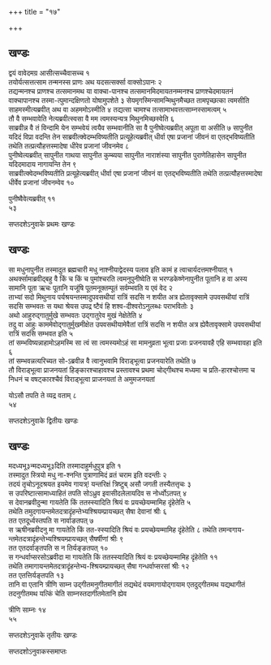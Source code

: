 +++
title = "१७"

+++
## खण्डः

द्वयं वावेदमग्र आसीत्सच्चैवासच्च १   
तयोर्यत्सत्तत्साम तन्मनस्स प्राणः अथ
यदसत्सर्क्सा वाक्सोऽपानः २   
तद्यन्मनश्च प्राणश्च तत्समानमथ या
वाक्चा-पानश्च तत्समानमिदमायतनम्मनश्च प्राणश्चेदमायतनं
वाक्चापानश्च तस्मा-त्पुमान्दक्षिणतो योषामुपशेते ३
सेयमृगस्मिन्सामन्मिथुनमैच्छत
तामपृच्छत्का त्वमसीति साहमस्मीत्यब्रवीत् अथ वा अहममोऽस्मीति ४
तद्यत्सा चामश्च तत्सामाभवत्तत्साम्नस्सामत्वम् ५   
तौ वै
सम्भवावेति नेत्यब्रवीत्स्वसा वै मम त्वमस्यन्यत्र
मिथुनमिच्छस्वेति ६   
साब्रवीन्न वै तं विन्दामि
येन सम्भवेयं त्वयैव सम्भवानीति सा वै पुनीष्वेत्यब्रवीत् अपूता वा असीति ७
सापुनीत यदिदं विप्रा वदन्ति तेन साब्रवीत्क्वेदम्भविष्यतीति
प्रत्यूहेत्यब्रवीत् धीर्वा एषा प्रजानां
जीवनं वा एतद्भविष्यतीति तथेति तत्प्रत्यौहत्तस्मादेषा धीरेव
प्रजानां जीवनमेव ८   
पुनीष्वेत्यब्रवीत् सापुनीत गाथया सापुनीत
कुम्ब्यया सापुनीत नाराशंस्या सापुनीत पुराणेतिहासेन सापुनीत
यदिदमादाय नागायन्ति तेन ९   
साब्रवीत्क्वेदम्भविष्यतीति
प्रत्यूहेत्यब्रवीत् धीर्वा एषा प्रजानां जीवनं वा
एतद्भविष्यतीति तथेति तत्प्रत्यौहत्तस्मादेषा धीर्वेव प्रजानां जीवनम्वेव
१०   


पुनीष्वैवेत्यब्रवीत् ११   
५३

सप्तदशेऽनुवाके प्रथमः खण्डः

## खण्डः

 

सा मधुनापुनीत तस्मादुत ब्रह्मचारी मधु नाश्नीयाद्वेदस्य पलाव इति कामं ह
त्वाचार्यदत्तमश्नीयात् १   
अथर्क्सामाब्रवीद्बहु वै किं च किं च
पुमांश्चरति त्वमनुपुनीष्वेति स भरण्डकेष्णेनापुनीत पूतानि
ह वा अस्य सामानि पूता ऋचः पूतानि यजूंषि पूतमनूक्तम्पूतं सर्वम्भवति य एवं
वेद २   
ताभ्यां सदो मिथुनाय पर्यश्रयन्तस्मादुपवसथीयां रात्रिं सदसि न शयीत
अत्र ह्येतावृक्सामे उपवसथीयां रात्रिं सदसि सम्भवतः स यथा श्रेयस उपद्र
ष्टैवं हि शश्व-दीश्वरोऽनुलब्धः पराभवितोः ३   
अथो आहुरुद्गातुर्मुखे
सम्भवतः उद्गातुरेव मुखं नेक्षेतेति ४   
तदु वा आहुः
काममेवोद्गातुर्मुखमीक्षेत उपवसथीयामेवैतां
रात्रिं सदसि न शयीत अत्र ह्येवैतावृक्सामे उपवसथीयां
रात्रिं सदसि सम्भवत इति ५   
तां सम्भविष्यन्नाहामोऽहमस्मि सा
त्वं सा त्वमस्यमोऽहं सा मामनुव्रता भूत्वा प्रजाः प्रजनयावहै एहि
सम्भवावहा इति ६   
तां सम्भवन्नत्यरिच्यत सो-ऽब्रवीन्न वै
त्वानुभवामि विराड्भूत्वा प्रजनयारेति तथेति ७   
तौ विराड्भूत्वा
प्राजनयतां हिङ्कारश्चाहावश्च प्रस्तावश्च प्रथमा चोद्गीथश्च मध्यमा च
प्रति-हारश्चोत्तमा च निधनं च वषट्कारश्चैवं विराड्भूत्वा प्राजनयतां ते
अमुमजनयतां 

योऽसौ तपति ते व्यद्र वताम् ८   
५४

सप्तदशेऽनुवाके द्वितीयः खण्डः

## खण्डः 

 

मदध्यभू३न्मदध्यभू३दिति तस्मादाहुर्मधुपुत्र इति १   
तस्मादुत स्त्रियो मधु
ना-श्नन्ति पुत्राणामिदं व्रतं चराम इति वदन्तीः २   
तदयं तृचोऽनूदश्रयत
इयमेव गायत्र्\! यन्तरिक्षं त्रिष्टुब् असौ जगती तस्यैतत्तृचः ३   
स
उपरिष्टात्सामाध्याहितं तपति सोऽध्रुव इवासीदलेलायदिव स
नोर्ध्वोऽतपत् ४   
स देवानब्रवीदुन्मा गायतेति किं ततस्स्यादिति
श्रियं वः प्रयच्छेयम्मामिह दृंहेतेति ५   
तथेति
तमुदगायन्तमेतदत्रादृंहन्तेभ्यश्श्रियम्प्रायच्छत्
सैषा देवानां श्रीः ६   
तत एतदूर्ध्वस्तपति स नार्वाङतपत् ७   
स ऋषीनब्रवीदनु
मा गायतेति किं तत-स्स्यादिति श्रियं वः प्रयच्छेयम्मामिह दृंहेतेति ८
तथेति तमन्वगाय-न्तमेतदत्रादृंहन्तेभ्यश्श्रियम्प्रायच्छत् सैषर्षीणां
श्रीः ९   
तत एतदर्वाङ्तपति स न तिर्यङ्ङतपत् १०   
स
गन्धर्वाप्सरसोऽब्रवीदा मा
गायतेति किं ततस्स्यादिति श्रियं वः प्रयच्छेयम्मामिह
दृंहेतेति ११   
तथेति
तमागायन्तमेतदत्रादृंहन्तेभ्य-श्श्रियम्प्रायच्छत्
सैषा गन्धर्वाप्सरसां श्रीः १२   
तत एतत्तिर्यङ्तपति १३   
तानि वा एतानि त्रीणि
साम्न उद्गीतमनुगीतमागीतं तद्यथेदं वयमागायोद्गायाम एतदुद्गीतमथ यद्यथागीतं
तदनुगीतमथ यत्किं चेति साम्नस्तदागीतमेतानि ह्येव 

त्रीणि साम्नः १४   
५५

सप्तदशेऽनुवाके तृतीयः खण्डः


सप्तदशोऽनुवाकस्समाप्तः 
